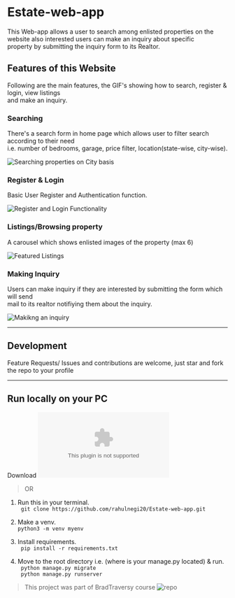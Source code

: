 # Estate-web-app 
This Web-app allows a user to search among enlisted properties on the website also interested users can make an inquiry about specific <br>
property by submitting the inquiry form to its Realtor.

## Features of this Website 
Following are the main features, the GIF's showing how to search, register & login, view listings <br>
and make an inquiry.


### Searching
There's a search form in home page which allows user to filter search according to their need <br>
i.e. number of bedrooms, garage, price filter, location(state-wise, city-wise).

![Searching properties on City basis](https://media.giphy.com/media/izfAzh3cjmQGCphaZp/giphy.gif)

### Register & Login
Basic User Register and Authentication function.<br>

![Register and Login Functionality](https://media.giphy.com/media/f4DNN70CzALpcerwOQ/giphy.gif)

### Listings/Browsing property
A carousel which shows enlisted images of the property (max 6)

![Featured Listings](https://media.giphy.com/media/3MzDKx2fsUfVMrqzl4/giphy.gif)

### Making Inquiry
Users can make inquiry if they are interested by submitting the form which will send <br>
mail to its realtor notifiying them about the inquiry.

![Makikng an inquiry](https://media.giphy.com/media/Djgk9ASrDFpcQnBNUf/giphy.gif)


--- 

## Development 
Feature Requests/ Issues and contributions are welcome, just star and fork the repo to your profile <br>

---

## Run locally on your PC

Download ![here](https://github.com/rahulnegi20/Estate-web-app/archive/refs/heads/main.zip)

> OR 

1. Run this in your terminal. <br>
` git clone https://github.com/rahulnegi20/Estate-web-app.git` 

3. Make a venv. <br>
`python3 -m venv myenv`

3. Install requirements. <br>
` pip install -r requirements.txt`

4. Move to the root directory i.e. (where is your manage.py located) & run. <br>
` python manage.py migrate` <br>
` python manage.py runserver` <br>

> This project was part of BradTraversy course ![repo](https://github.com/bradtraversy/btre_project) 
